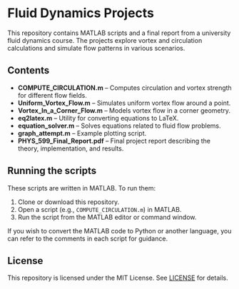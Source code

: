 # Fluid Dynamics Projects

This repository contains MATLAB scripts and a final report from a university fluid dynamics course. The projects explore vortex and circulation calculations and simulate flow patterns in various scenarios.

## Contents

- **COMPUTE_CIRCULATION.m** – Computes circulation and vortex strength for different flow fields.
- **Uniform_Vortex_Flow.m** – Simulates uniform vortex flow around a point.
- **Vortex_In_a_Corner_Flow.m** – Models vortex flow in a corner geometry.
- **eq2latex.m** – Utility for converting equations to LaTeX.
- **equation_solver.m** – Solves equations related to fluid flow problems.
- **graph_attempt.m** – Example plotting script.
- **PHYS_599_Final_Report.pdf** – Final project report describing the theory, implementation, and results.

## Running the scripts

These scripts are written in MATLAB. To run them:

1. Clone or download this repository.
2. Open a script (e.g., `COMPUTE_CIRCULATION.m`) in MATLAB.
3. Run the script from the MATLAB editor or command window.

If you wish to convert the MATLAB code to Python or another language, you can refer to the comments in each script for guidance.

## License

This repository is licensed under the MIT License. See [LICENSE](LICENSE) for details.

<!-- Minor formatting update -->
